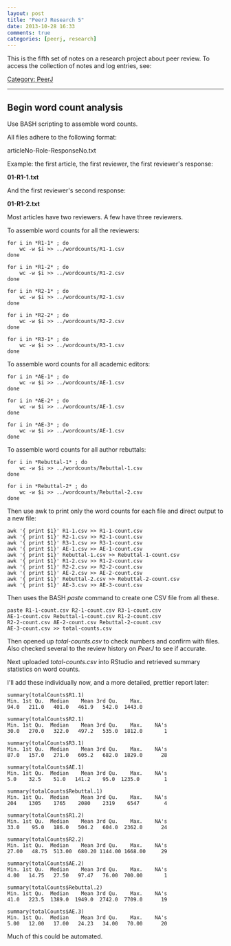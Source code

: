 ```yaml
---
layout: post
title: "PeerJ Research 5"
date: 2013-10-28 16:33
comments: true
categories: [peerj, research]
---
```


This is the fifth set of notes on a research project about peer
review. To access the collection of notes and log entries, see:

[Category: PeerJ](/blog/categories/peerj)

---

## Begin word count analysis

Use BASH scripting to assemble word counts.

All files adhere to the following format:

articleNo-Role-ResponseNo.txt

Example: the first article, the first reviewer, the first
reviewer's response:

**01-R1-1.txt**  

And the first reviewer's second response:

**01-R1-2.txt**  

Most articles have two reviewers. A few have three reviewers.

To assemble word counts for all the reviewers:

    for i in *R1-1* ; do
        wc -w $i >> ../wordcounts/R1-1.csv
    done

    for i in *R1-2* ; do
        wc -w $i >> ../wordcounts/R1-2.csv
    done

    for i in *R2-1* ; do
        wc -w $i >> ../wordcounts/R2-1.csv
    done

    for i in *R2-2* ; do
        wc -w $i >> ../wordcounts/R2-2.csv
    done

    for i in *R3-1* ; do
        wc -w $i >> ../wordcounts/R3-1.csv
    done

To assemble word counts for all academic editors:

    for i in *AE-1* ; do
        wc -w $i >> ../wordcounts/AE-1.csv
    done

    for i in *AE-2* ; do
        wc -w $i >> ../wordcounts/AE-1.csv
    done

    for i in *AE-3* ; do
        wc -w $i >> ../wordcounts/AE-1.csv
    done

To assemble word counts for all author rebuttals:

    for i in *Rebuttal-1* ; do
        wc -w $i >> ../wordcounts/Rebuttal-1.csv
    done

    for i in *Rebuttal-2* ; do
        wc -w $i >> ../wordcounts/Rebuttal-2.csv
    done

Then use awk to print only the word counts for each file and
direct output to a new file:

    awk '{ print $1}' R1-1.csv >> R1-1-count.csv
    awk '{ print $1}' R2-1.csv >> R2-1-count.csv
    awk '{ print $1}' R3-1.csv >> R3-1-count.csv
    awk '{ print $1}' AE-1.csv >> AE-1-count.csv
    awk '{ print $1}' Rebuttal-1.csv >> Rebuttal-1-count.csv
    awk '{ print $1}' R1-2.csv >> R1-2-count.csv
    awk '{ print $1}' R2-2.csv >> R2-2-count.csv
    awk '{ print $1}' AE-2.csv >> AE-2-count.csv
    awk '{ print $1}' Rebuttal-2.csv >> Rebuttal-2-count.csv
    awk '{ print $1}' AE-3.csv >> AE-3-count.csv

Then uses the BASH *paste* command to create one CSV file from all
these.

    paste R1-1-count.csv R2-1-count.csv R3-1-count.csv
    AE-1-count.csv Rebuttal-1-count.csv R1-2-count.csv
    R2-2-count.csv AE-2-count.csv Rebuttal-2-count.csv
    AE-3-count.csv >> total-counts.csv

Then opened up *total-counts.csv* to check numbers and confirm
with files. Also checked several to the review history on *PeerJ*
to see if accurate.

Next uploaded *total-counts.csv* into RStudio and retrieved
summary statistics on word counts.

I'll add these individually now, and a more detailed, prettier
report later:

    summary(totalCounts$R1.1)
    Min. 1st Qu.  Median    Mean 3rd Qu.    Max. 
    94.0   211.0   401.0   461.9   542.0  1443.0 

    summary(totalCounts$R2.1)
    Min. 1st Qu.  Median    Mean 3rd Qu.    Max.    NA's 
    30.0   270.0   322.0   497.2   535.0  1812.0       1 

    summary(totalCounts$R3.1)
    Min. 1st Qu.  Median    Mean 3rd Qu.    Max.    NA's 
    87.0   157.0   271.0   605.2   682.0  1829.0      28 

    summary(totalCounts$AE.1)
    Min. 1st Qu.  Median    Mean 3rd Qu.    Max.    NA's 
    5.0    32.5    51.0   141.2    95.0  1235.0        1 

    summary(totalCounts$Rebuttal.1)
    Min. 1st Qu.  Median    Mean 3rd Qu.    Max.    NA's 
    204    1305    1765    2080    2319    6547        4 

    summary(totalCounts$R1.2)
    Min. 1st Qu.  Median    Mean 3rd Qu.    Max.    NA's 
    33.0    95.0   186.0   504.2   604.0  2362.0      24 

    summary(totalCounts$R2.2)
    Min. 1st Qu.  Median    Mean 3rd Qu.    Max.    NA's 
    27.00   48.75  513.00  680.20 1144.00 1668.00     29 

    summary(totalCounts$AE.2)
    Min. 1st Qu.  Median    Mean 3rd Qu.    Max.    NA's 
    4.00   14.75   27.50   97.47   76.00  700.00       1 

    summary(totalCounts$Rebuttal.2)
    Min. 1st Qu.  Median    Mean 3rd Qu.    Max.    NA's 
    41.0   223.5  1389.0  1949.0  2742.0  7709.0      19

    summary(totalCounts$AE.3)
    Min. 1st Qu.  Median    Mean 3rd Qu.    Max.    NA's 
    5.00   12.00   17.00   24.23   34.00   70.00      20

Much of this could be automated.
